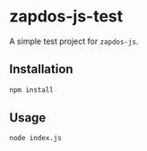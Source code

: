 # zapdos-js-test

A simple test project for `zapdos-js`.

## Installation

```bash
npm install
```

## Usage

```bash
node index.js
```
